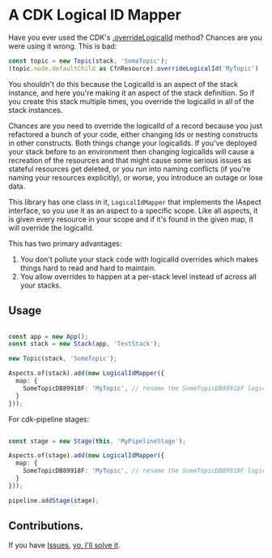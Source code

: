 # A CDK Logical ID Mapper

Have you ever used the CDK's [.overrideLogicalId](https://docs.aws.amazon.com/cdk/api/v2/docs/aws-cdk-lib.CfnResource.html#overridewbrlogicalwbridnewlogicalid) method? Chances are you were using it wrong. This is bad:

```typescript
const topic = new Topic(stack, 'SomeTopic');
(topic.node.defaultChild as CfnResource).overrideLogicalId('MyTopic')
```

You shouldn't do this because the LogicalId is an aspect of the stack instance, and here you're making
it an aspect of the stack definition. So if you create this stack multiple times, you override the logicalId in all of the
stack instances.

Chances are you need to override the logicalId of a record because you just refactored a bunch of your code, either changing Ids
or nesting constructs in other constructs. Both things change your logicalIds. If you've deployed your stack before to an 
environment then changing logicalIds will cause a recreation of the resources and that might cause some serious issues
as stateful resources get deleted, or you run into naming conflicts (if you're naming your resources explicitly), or worse, you introduce an outage or lose data.

This library has one class in it, `LogicalIdMapper` that implements the IAspect interface, so you use it as an aspect to a specific scope. Like all aspects, it is given every resource in your scope and if it's found in the given map, it will override the logicalId.

This has two primary advantages:
1. You don't pollute your stack code with logicalId overrides which makes things hard to read and hard to maintain.
2. You allow overrides to happen at a per-stack level instead of across all your stacks.

## Usage

```typescript

const app = new App();
const stack = new Stack(app, 'TestStack');

new Topic(stack, 'SomeTopic');

Aspects.of(stack).add(new LogicalIdMapper({
  map: {
    SomeTopicDB89918F: 'MyTopic', // rename the SomeTopicDB89918F logical ID to MyTopic
  }
}));
```

For cdk-pipeline stages:
```typescript

const stage = new Stage(this, 'MyPipelineStage');

Aspects.of(stage).add(new LogicalIdMapper({
  map: {
    SomeTopicDB89918F: 'MyTopic', // rename the SomeTopicDB89918F logical ID to MyTopic
  }
}));

pipeline.addStage(stage);
```

## Contributions.

If you have [Issues](https://github.com/mbonig/cdk-logical-id-mapper), [yo, I'll solve it](https://www.youtube.com/watch?v=rog8ou-ZepE). 
